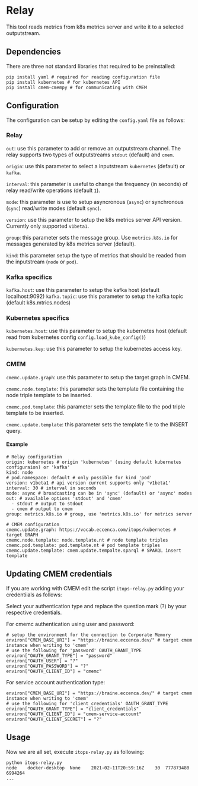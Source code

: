 # Relay
This tool reads metrics from k8s metrics server and write it to a selected outputstream.

## Dependencies
There are three not standard libraries that required to be preinstalled:
```
pip install yaml # required for reading configuration file
pip install kubernetes # for kubernetes API
pip install cmem-cmempy # for communicating with CMEM
```

## Configuration

The configuration can be setup by editing the `config.yaml` file as follows:

### Relay

`out`: use this parameter to add or remove an outputstream channel.
The relay supports two types of outputstreams `stdout` (default) and `cmem`.

`origin`: use this parameter to select a inputstream `kubernetes` (default) or `kafka`.

`interval`: this parameter is useful to change the frequency (in seconds) of relay read/write operations (default `1`).

`mode`: this parameter is use to setup asyncronous (`async`) or synchronous (`sync`) read/write modes (default `sync`).

`version`: use this parameter to setup the k8s metrics server API version. Currently only supported `v1beta1`.

`group`: this parameter sets the message group. Use `metrics.k8s.io` for messages generated by k8s metrics server (default).

`kind`: this parameter setup the type of metrics that should be readed from the inputstream (`node` or `pod`).

### Kafka specifics

`kafka.host`: use this parameter to setup the kafka host (default localhost:9092)
`kafka.topic`: use this parameter to setup the kafka topic (default k8s.mtrics.nodes)

### Kubernetes specifics

`kubernetes.host`: use this parameter to setup the kubernetes host (default read from kubernetes config `config.load_kube_config()`)

`kubernetes.key`: use this parameter to setup the kubernetes access key.

### CMEM

`cmemc.update.graph`: use this parameter to setup the target graph in CMEM.

`cmemc.node.template`: this parameter sets the template file containing the node triple template to be inserted.

`cmemc.pod.template`: this parameter sets the template file to the pod triple template to be inserted.

`cmemc.update.template`: this parameter sets the template file to the INSERT query.


#### Example

```
# Relay configuration
origin: kubernetes # origin 'kubernetes' (using default kubernetes configuraion) or 'kafka'
kind: node
# pod.namespace: default # only possible for kind 'pod'
version: v1beta1 # api version current supports only 'v1beta1'
interval: 30 # interval in seconds
mode: async # broadcasting can be in 'sync' (default) or 'async' modes
out: # available options 'stdout' and 'cmem'
  - stdout # output to stdout
  - cmem # output to cmem
group: metrics.k8s.io # group, use 'metrics.k8s.io' for metrics server

# CMEM configuration
cmemc.update.graph: https://vocab.eccenca.com/itops/kubernetes # target GRAPH
cmemc.node.template: node.template.nt # node template triples
cmemc.pod.template: pod.template.nt # pod template triples
cmemc.update.template: cmem.update.tempalte.sparql # SPARQL insert template
```

## Updating CMEM credentials
If you are working with CMEM edit the script `itops-relay.py` adding your credentiials as follows:

Select your authentication type and replace the question mark (?) by your respective credentials.

For cmemc authentication using user and password:
```
# setup the environment for the connection to Corporate Memory
environ["CMEM_BASE_URI"] = "https://braine.eccenca.dev/" # target cmem instance when writing to 'cmem'
# use the following for 'password' OAUTH_GRANT_TYPE
environ["OAUTH_GRANT_TYPE"] = "password"
environ["OAUTH_USER"] = "?"
environ["OAUTH_PASSWORD"] = "?"
environ["OAUTH_CLIENT_ID"] = "cmemc"
```

For service account authentication type:
```
environ["CMEM_BASE_URI"] = "https://braine.eccenca.dev/" # target cmem instance when writing to 'cmem'
# use the following for 'client_credentials' OAUTH_GRANT_TYPE
environ["OAUTH_GRANT_TYPE"] = "client_credentials"
environ["OAUTH_CLIENT_ID"] = "cmem-service-account"
environ["OAUTH_CLIENT_SECRET"] = "?"
```

## Usage 
Now we are all set, execute `itops-relay.py` as following:
```
python itops-relay.py
node	docker-desktop	None	2021-02-11T20:59:16Z	30	777873480	6994264
...
```

